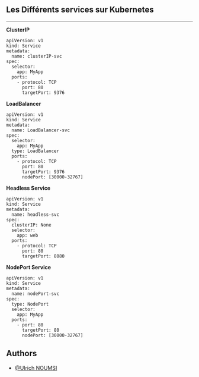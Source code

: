 ## Les Différents services sur Kubernetes
---

**ClusterIP**
```
apiVersion: v1
kind: Service
metadata:
  name: clusterIP-svc
spec:
  selector:
    app: MyApp
  ports:
    - protocol: TCP
      port: 80
      targetPort: 9376
```
**LoadBalancer**
```
apiVersion: v1
kind: Service
metadata:
  name: LoadBalancer-svc
spec:
  selector:
    app: MyApp
  type: LoadBalancer
  ports:
    - protocol: TCP
      port: 80
      targetPort: 9376
      nodePort: [30000-32767]
```
**Headless Service**
```
apiVersion: v1
kind: Service
metadata:
  name: headless-svc
spec:
  clusterIP: None 
  selector:
    app: web
  ports:
    - protocol: TCP
      port: 80
      targetPort: 8080
```
**NodePort Service**
```
apiVersion: v1
kind: Service
metadata:
  name: nodePort-svc
spec:
  type: NodePort
  selector:
    app: MyApp
  ports:
    - port: 80
      targetPort: 80
      nodePort: [30000-32767]
```

## Authors

- [@Ulrich NOUMSI](https://www.linkedin.com/in/ulrich-steve-noumsi/)

